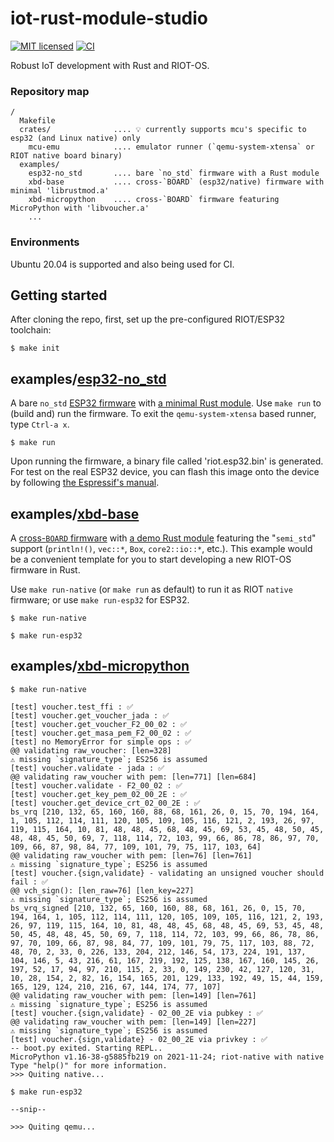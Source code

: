 # iot-rust-module-studio

[![MIT licensed][mit-badge]][mit-url]
[![CI][actions-badge]][actions-url]

[mit-badge]: https://img.shields.io/badge/license-MIT-blue.svg
[mit-url]: https://github.com/AnimaGUS-minerva/RIOT-rust-module-studio/blob/main/LICENSE
[actions-badge]: https://github.com/AnimaGUS-minerva/RIOT-rust-module-studio/workflows/CI/badge.svg
[actions-url]: https://github.com/AnimaGUS-minerva/RIOT-rust-module-studio/actions

Robust IoT development with Rust and RIOT-OS.

### Repository map

```
/
  Makefile
  crates/              .... 💡 currently supports mcu's specific to esp32 (and Linux native) only
    mcu-emu            .... emulator runner (`qemu-system-xtensa` or RIOT native board binary)
  examples/
    esp32-no_std       .... bare `no_std` firmware with a Rust module
    xbd-base           .... cross-`BOARD` (esp32/native) firmware with minimal 'librustmod.a'
    xbd-micropython    .... cross-`BOARD` firmware featuring MicroPython with 'libvoucher.a'
    ...
```

### Environments

Ubuntu 20.04 is supported and also being used for CI.

## Getting started

After cloning the repo, first, set up the pre-configured RIOT/ESP32 toolchain:

```
$ make init
```

## examples/[esp32-no_std](https://github.com/AnimaGUS-minerva/iot-rust-module-studio/tree/main/examples/esp32-no_std)

A bare `no_std` [ESP32 firmware](https://github.com/AnimaGUS-minerva/iot-rust-module-studio/blob/main/examples/esp32-no_std/riot/main.c) with [a minimal Rust module](https://github.com/AnimaGUS-minerva/iot-rust-module-studio/blob/main/examples/esp32-no_std/src/lib.rs).  Use `make run` to (build and) run the firmware. To exit the `qemu-system-xtensa` based runner, type `Ctrl-a x`.

```
$ make run
```

Upon running the firmware, a binary file called 'riot.esp32.bin' is generated.  For test on the real ESP32 device, you can flash this image onto the device by following [the Espressif's manual](https://docs.espressif.com/projects/esp-idf/en/latest/esp32/get-started/).

## examples/[xbd-base](https://github.com/AnimaGUS-minerva/iot-rust-module-studio/tree/main/examples/xbd-base)

A [cross-`BOARD` firmware](https://github.com/AnimaGUS-minerva/iot-rust-module-studio/blob/main/examples/xbd-base/riot/main.c) with [a demo Rust module](https://github.com/AnimaGUS-minerva/iot-rust-module-studio/blob/main/examples/xbd-base/src/lib.rs) featuring the "`semi_std`" support (`println!()`, `vec::*`, `Box`, `core2::io::*`, etc.). This example would be a convenient template for you to start developing a new RIOT-OS firmware in Rust.

Use `make run-native` (or `make run` as default) to run it as RIOT `native` firmware; or use `make run-esp32` for ESP32.

```
$ make run-native
```

```
$ make run-esp32
```

## examples/[xbd-micropython](https://github.com/AnimaGUS-minerva/iot-rust-module-studio/tree/main/examples/xbd-micropython)

```
$ make run-native

[test] voucher.test_ffi : ✅
[test] voucher.get_voucher_jada : ✅
[test] voucher.get_voucher_F2_00_02 : ✅
[test] voucher.get_masa_pem_F2_00_02 : ✅
[test] no MemoryError for simple ops : ✅
@@ validating raw_voucher: [len=328]
⚠️ missing `signature_type`; ES256 is assumed
[test] voucher.validate - jada : ✅
@@ validating raw_voucher with pem: [len=771] [len=684]
[test] voucher.validate - F2_00_02 : ✅
[test] voucher.get_key_pem_02_00_2E : ✅
[test] voucher.get_device_crt_02_00_2E : ✅
bs_vrq [210, 132, 65, 160, 160, 88, 68, 161, 26, 0, 15, 70, 194, 164, 1, 105, 112, 114, 111, 120, 105, 109, 105, 116, 121, 2, 193, 26, 97, 119, 115, 164, 10, 81, 48, 48, 45, 68, 48, 45, 69, 53, 45, 48, 50, 45, 48, 48, 45, 50, 69, 7, 118, 114, 72, 103, 99, 66, 86, 78, 86, 97, 70, 109, 66, 87, 98, 84, 77, 109, 101, 79, 75, 117, 103, 64]
@@ validating raw_voucher with pem: [len=76] [len=761]
⚠️ missing `signature_type`; ES256 is assumed
[test] voucher.{sign,validate} - validating an unsigned voucher should fail : ✅
@@ vch_sign(): [len_raw=76] [len_key=227]
⚠️ missing `signature_type`; ES256 is assumed
bs_vrq_signed [210, 132, 65, 160, 160, 88, 68, 161, 26, 0, 15, 70, 194, 164, 1, 105, 112, 114, 111, 120, 105, 109, 105, 116, 121, 2, 193, 26, 97, 119, 115, 164, 10, 81, 48, 48, 45, 68, 48, 45, 69, 53, 45, 48, 50, 45, 48, 48, 45, 50, 69, 7, 118, 114, 72, 103, 99, 66, 86, 78, 86, 97, 70, 109, 66, 87, 98, 84, 77, 109, 101, 79, 75, 117, 103, 88, 72, 48, 70, 2, 33, 0, 226, 133, 204, 212, 146, 54, 173, 224, 191, 137, 104, 146, 5, 43, 216, 61, 167, 219, 192, 125, 138, 167, 160, 145, 26, 197, 52, 17, 94, 97, 210, 115, 2, 33, 0, 149, 230, 42, 127, 120, 31, 10, 28, 154, 2, 82, 16, 154, 165, 201, 129, 133, 192, 49, 15, 44, 159, 165, 129, 124, 210, 216, 67, 144, 174, 77, 107]
@@ validating raw_voucher with pem: [len=149] [len=761]
⚠️ missing `signature_type`; ES256 is assumed
[test] voucher.{sign,validate} - 02_00_2E via pubkey : ✅
@@ validating raw_voucher with pem: [len=149] [len=227]
⚠️ missing `signature_type`; ES256 is assumed
[test] voucher.{sign,validate} - 02_00_2E via privkey : ✅
-- boot.py exited. Starting REPL..
MicroPython v1.16-38-g5885fb219 on 2021-11-24; riot-native with native
Type "help()" for more information.
>>> Quiting native...
```

```
$ make run-esp32

--snip--

>>> Quiting qemu...
```
